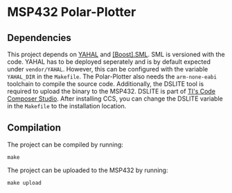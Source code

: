 # MSP432 Polar-Plotter

## Dependencies

This project depends on [YAHAL](https://git.fh-aachen.de/Terstegge/YAHAL) and [[Boost].SML](https://boost-experimental.github.io/sml/).
SML is versioned with the code.
YAHAL has to be deployed seperately and is by default expected under `vendor/YAHAL`.
However, this can be configured with the variable `YAHAL_DIR` in the `Makefile`.
The Polar-Plotter also needs the `arm-none-eabi` toolchain to compile the source code.
Additionally, the DSLITE tool is required to upload the binary to the MSP432.
DSLITE is part of [TI's Code Composer Studio](https://software-dl.ti.com/ccs/esd/documents/ccs_downloads.html).
After installing CCS, you can change the DSLITE variable in the `Makefile` to the installation location.

## Compilation

The project can be compiled by running:

```
make
```

The project can be uploaded to the MSP432 by running:

```
make upload
```
